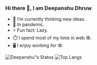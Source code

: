 ### Hi there 👋, I am Deepanshu Dhruw

- 🔭 I’m currently thinking new ideas.        
- 🌱 In pandemic.
- ⚡  Fun fact: Lazy.
- ⏱️ I spend most of my time in web 🕸️.
- 🖥️ I enjoy working for 🕸️.

![Deepanshu"s Status](https://github-readme-stats.vercel.app/api?username=devblin&show_icons=true&hide_border=true)
![Top Langs](https://github-readme-stats.vercel.app/api/top-langs/?username=devblin&layout=compact&hide=tsql&langs_count=10&hide_border=true)
